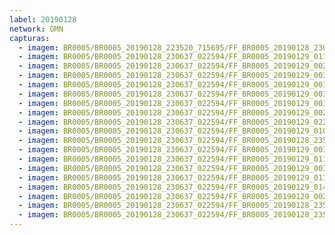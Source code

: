 ```yaml
---
label: 20190128
network: GMN
capturas:
  - imagem: BR0005/BR0005_20190128_223520_715695/FF_BR0005_20190128_230115_737_0037888.fits_maxpixel.jpg
  - imagem: BR0005/BR0005_20190128_230637_022594/FF_BR0005_20190129_011054_574_0083200.fits_maxpixel.jpg
  - imagem: BR0005/BR0005_20190128_230637_022594/FF_BR0005_20190129_002857_447_0035328.fits_maxpixel.jpg
  - imagem: BR0005/BR0005_20190128_230637_022594/FF_BR0005_20190129_003024_266_0037120.fits_maxpixel.jpg
  - imagem: BR0005/BR0005_20190128_230637_022594/FF_BR0005_20190129_001457_586_0018432.fits_maxpixel.jpg
  - imagem: BR0005/BR0005_20190128_230637_022594/FF_BR0005_20190129_003013_322_0036864.fits_maxpixel.jpg
  - imagem: BR0005/BR0005_20190128_230637_022594/FF_BR0005_20190129_003035_445_0037376.fits_maxpixel.jpg
  - imagem: BR0005/BR0005_20190128_230637_022594/FF_BR0005_20190129_002707_399_0033280.fits_maxpixel.jpg
  - imagem: BR0005/BR0005_20190128_230637_022594/FF_BR0005_20190129_022054_269_0161536.fits_maxpixel.jpg
  - imagem: BR0005/BR0005_20190128_230637_022594/FF_BR0005_20190129_010630_474_0078336.fits_maxpixel.jpg
  - imagem: BR0005/BR0005_20190128_230637_022594/FF_BR0005_20190128_235637_535_0005888.fits_maxpixel.jpg
  - imagem: BR0005/BR0005_20190128_230637_022594/FF_BR0005_20190129_003002_730_0036608.fits_maxpixel.jpg
  - imagem: BR0005/BR0005_20190128_230637_022594/FF_BR0005_20190129_011103_867_0083456.fits_maxpixel.jpg
  - imagem: BR0005/BR0005_20190128_230637_022594/FF_BR0005_20190129_003956_543_0048128.fits_maxpixel.jpg
  - imagem: BR0005/BR0005_20190128_230637_022594/FF_BR0005_20190129_011033_115_0082944.fits_maxpixel.jpg
  - imagem: BR0005/BR0005_20190128_230637_022594/FF_BR0005_20190129_014429_770_0120576.fits_maxpixel.jpg
  - imagem: BR0005/BR0005_20190128_230637_022594/FF_BR0005_20190129_002634_556_0032512.fits_maxpixel.jpg
  - imagem: BR0005/BR0005_20190128_230637_022594/FF_BR0005_20190128_235141_071_0004352.fits_maxpixel.jpg
  - imagem: BR0005/BR0005_20190128_230637_022594/FF_BR0005_20190128_235152_374_0004608.fits_maxpixel.jpg
---
```

